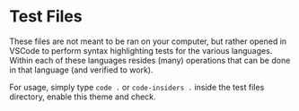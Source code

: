 # Test Files

These files are not meant to be ran on your computer, but rather opened in VSCode to perform syntax highlighting tests for the various languages. Within each of these languages resides (many) operations that can be done in that language (and verified to work).

For usage, simply type `code .` or `code-insiders .` inside the test files directory, enable this theme and check.
